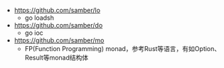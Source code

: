 - https://github.com/samber/lo
	- go loadsh
- https://github.com/samber/do
	- go ioc
- https://github.com/samber/mo
	- FP(Function Programming) monad，参考Rust等语言，有如Option、Result等monad结构体